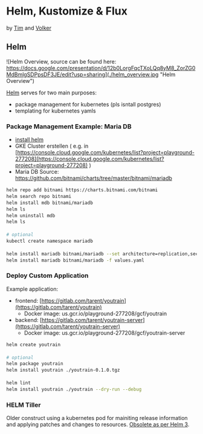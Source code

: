 # Helm, Kustomize & Flux

by [Tim](https://github.com/tmstff) and [Volker](https://github.com/saltyblu)

## Helm

![Helm Overview, source can be found here: https://docs.google.com/presentation/d/12b0LorgFqcTXoLQq8yM8_ZorZG0MdBmlgSDPpsDF3JE/edit?usp=sharing](./helm_overview.jpg "Helm Overview")

[Helm](https://helm.sh/docs) serves for two main purposes:

* package management for kubernetes (pls isntall postgres)
* templating for kubernetes yamls

### Package Management Example: Maria DB

* [install helm](https://helm.sh/docs/intro/install/)
* GKE Cluster erstellen ( e.g. in [https://console.cloud.google.com/kubernetes/list?project=playground-277208](https://console.cloud.google.com/kubernetes/list?project=playground-277208) )
* Maria DB Source: https://github.com/bitnami/charts/tree/master/bitnami/mariadb

```bash
helm repo add bitnami https://charts.bitnami.com/bitnami
helm search repo bitnami
helm install mdb bitnami/mariadb
helm ls
helm uninstall mdb
helm ls

# optional
kubectl create namespace mariadb 

helm install mariadb bitnami/mariadb --set architecture=replication,secondary.replicaCount=2,auth.database=ta_youtrain
helm install mariadb bitnami/mariadb -f values.yaml
```

### Deploy Custom Application

Example application:

* frontend: [https://gitlab.com/tarent/youtrain](https://gitlab.com/tarent/youtrain) 
    * Docker image: us.gcr.io/playground-277208/gcf/youtrain
* backend: [https://gitlab.com/tarent/youtrain-server](https://gitlab.com/tarent/youtrain-server)
    * Docker image: us.gcr.io/playground-277208/gcf/youtrain-server

```bash
helm create youtrain

# optional
helm package youtrain
helm install youtrain ./youtrain-0.1.0.tgz

helm lint
helm install youtrain ./youtrain --dry-run --debug
```

### HELM Tiller

Older construct using a kubernetes pod for mainiting release information and applying patches and changes to resources. [Obsolete as per Helm 3](https://www.heise.de/developer/meldung/Kubernetes-Paketmanager-Helm-3-verzichtet-auf-Tiller-4586105.html).